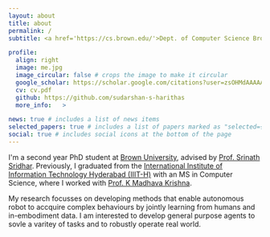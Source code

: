 ```yaml
---
layout: about
title: about
permalink: /
subtitle: <a href='https://cs.brown.edu/'>Dept. of Computer Science Brown University</a>.

profile:
  align: right
  image: me.jpg
  image_circular: false # crops the image to make it circular
  google_scholar: https://scholar.google.com/citations?user=zsOHMdAAAAAJ
  cv: cv.pdf
  github: https://github.com/sudarshan-s-harithas
  more_info:   >

news: true # includes a list of news items
selected_papers: true # includes a list of papers marked as "selected={true}"
social: true # includes social icons at the bottom of the page
---
```


I'm a second year PhD student at [Brown University](https://cs.brown.edu/), advised by [Prof. Srinath Sridhar](https://cs.brown.edu/people/ssrinath/). Previously, I graduated from the [International Institute of Information Technology Hyderabad (IIIT-H)](https://www.iiit.ac.in/) with an MS in Computer Science, where I worked with [Prof. K Madhava Krishna](https://robotics.iiit.ac.in/). 


My research focusses on developing methods that enable autonomous robot to accquire complex behaviours by jointly learning from humans and in-embodiment data. I am interested to develop general purpose agents to sovle a varitey of tasks and to robustly operate real world.


